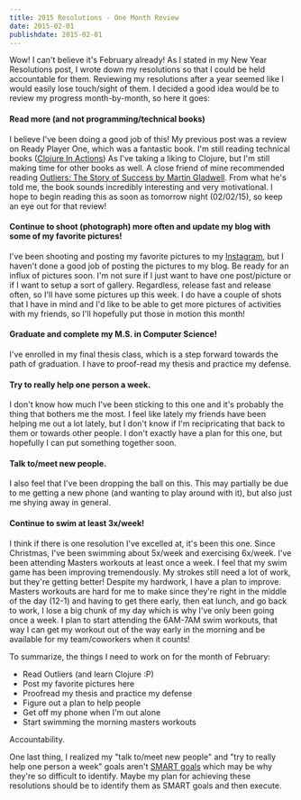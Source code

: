 ```yaml
---
title: 2015 Resolutions - One Month Review
date: 2015-02-01
publishdate: 2015-02-01
---
```


Wow! I can't believe it's February already! As I stated in my New Year Resolutions post, I wrote down my resolutions so that I could be held accountable for them. Reviewing my resolutions after a year seemed like I would easily lose touch/sight of them. I decided a good idea would be to review my progress month-by-month, so here it goes:

#### Read more (and not programming/technical books) ####
I believe I've been doing a good job of this! My previous post was a review on Ready Player One, which was a fantastic book. I'm still reading technical books ([Clojure In Actions](http://www.manning.com/rathore/)) As I've taking a liking to Clojure, but I'm still making time for other books as well. A close friend of mine recommended reading [Outliers: The Story of Success by Martin Gladwell](http://www.amazon.com/Outliers-Story-Success-Malcolm-Gladwell/dp/0316017930). From what he's told me, the book sounds incredibly interesting and very motivational. I hope to begin reading this as soon as tomorrow night (02/02/15), so keep an eye out for that review!

#### Continue to shoot (photograph) more often and update my blog with some of my favorite pictures! ####
I've been shooting and posting my favorite pictures to my [Instagram](http://instagram.com/barakyoo), but I haven't done a good job of posting the pictures to my blog. Be ready for an influx of pictures soon. I'm not sure if I just want to have one post/picture or if I want to setup a sort of gallery. Regardless, release fast and release often, so I'll have some pictures up this week. I do have a couple of shots that I have in mind and I'd like to be able to get more pictures of activities with my friends, so I'll hopefully put those in motion this month!

#### Graduate and complete my M.S. in Computer Science! ####
I've enrolled in my final thesis class, which is a step forward towards the path of graduation. I have to proof-read my thesis and practice my defense.

#### Try to really help one person a week. ####
I don't know how much I've been sticking to this one and it's probably the thing that bothers me the most. I feel like lately my friends have been helping me out a lot lately, but I don't know if I'm recipricating that back to them or towards other people. I don't exactly have a plan for this one, but hopefully I can put something together soon.

#### Talk to/meet new people. ####
I also feel that I've been dropping the ball on this. This may partially be due to me getting a new phone (and wanting to play around with it), but also just me shying away in general.

#### Continue to swim at least 3x/week! ####
I think if there is one resolution I've excelled at, it's been this one. Since Christmas, I've been swimming about 5x/week and exercising 6x/week. I've been attending Masters workouts at least once a week. I feel that my swim game has been improving tremendously. My strokes still need a lot of work, but they're getting better! Despite my hardwork, I have a plan to improve. Masters workouts are hard for me to make since they're right in the middle of the day (12-1) and having to get there early, then eat lunch, and go back to work, I lose a big chunk of my day which is why I've only been going once a week. I plan to start attending the 6AM-7AM swim workouts, that way I can get my workout out of the way early in the morning and be available for my team/coworkers when it counts!

To summarize, the things I need to work on for the month of February:

* Read Outliers (and learn Clojure :P)
* Post my favorite pictures here
* Proofread my thesis and practice my defense
* Figure out a plan to help people
* Get off my phone when I'm out alone
* Start swimming the morning masters workouts

Accountability.

One last thing, I realized my "talk to/meet new people" and "try to really help one person a week" goals aren't [SMART goals](http://en.wikipedia.org/wiki/SMART_criteria) which may be why they're so difficult to identify. Maybe my plan for achieving these resolutions should be to identify them as SMART goals and then execute.
